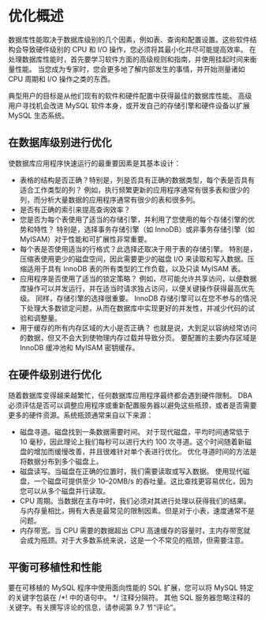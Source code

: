 # 优化概述
数据库性能取决于数据库级别的几个因素，例如表、查询和配置设置。这些软件结构会导致硬件级别的 CPU 和 I/O 操作，您必须将其最小化并尽可能提高效率。
在处理数据库性能时，首先要学习软件方面的高级规则和指南，并使用挂起时间来衡量性能。
当您成为专家时，您会更多地了解内部发生的事情，并开始测量诸如 CPU 周期和 I/O 操作之类的东西。

典型用户的目标是从他们现有的软件和硬件配置中获得最佳的数据库性能。
高级用户寻找机会改进 MySQL 软件本身，或开发自己的存储引擎和硬件设备以扩展 MySQL 生态系统。

## 在数据库级别进行优化
使数据库应用程序快速运行的最重要因素是其基本设计：
* 表格的结构是否正确？特别是，列是否具有正确的数据类型，每个表是否具有适合工作类型的列？
  例如，执行频繁更新的应用程序通常有很多表和很少的列，而分析大量数据的应用程序通常有很少的表和很多列。
* 是否有正确的索引来提高查询效率？
* 您是否为每个表使用了适当的存储引擎，并利用了您使用的每个存储引擎的优势和特性？
  特别是，选择事务存储引擎（如 InnoDB）或非事务存储引擎（如 MyISAM）对于性能和可扩展性非常重要。
* 每个表是否使用适当的行格式？此选择还取决于用于表的存储引擎。
  特别是，压缩表使用更少的磁盘空间，因此需要更少的磁盘 I/O 来读取和写入数据。压缩适用于具有 InnoDB 表的所有类型的工作负载，以及只读 MyISAM 表。
* 应用程序是否使用了适当的锁定策略？
  例如，尽可能允许共享访问，以便数据库操作可以并发运行，并在适当时请求独占访问，以便关键操作获得最高优先级。
  同样，存储引擎的选择很重要。 InnoDB 存储引擎可以在您不参与的情况下处理大多数锁定问题，从而在数据库中实现更好的并发性，并减少代码的试验和调整量。
* 用于缓存的所有内存区域的大小是否正确？
  也就是说，大到足以容纳经常访问的数据，但又不会大到使物理内存过载并导致分页。
  要配置的主要内存区域是 InnoDB 缓冲池和 MyISAM 密钥缓存。

## 在硬件级别进行优化
随着数据库变得越来越繁忙，任何数据库应用程序最终都会遇到硬件限制。 
DBA 必须评估是否可以调整应用程序或重新配置服务器以避免这些瓶颈，或者是否需要更多的硬件资源。系统瓶颈通常来自以下来源：
* 磁盘寻道。磁盘找到一条数据需要时间。
  对于现代磁盘，平均时间通常低于 10 毫秒，因此理论上我们每秒可以进行大约 100 次寻道。这个时间随着新磁盘的增加而缓慢改善，并且很难针对单个表进行优化。
  优化寻道时间的方法是将数据分布到多个磁盘上。
* 磁盘读写。当磁盘在正确的位置时，我们需要读取或写入数据。
  使用现代磁盘，一个磁盘可提供至少 10–20MB/s 的吞吐量。这比查找更容易优化，因为您可以从多个磁盘并行读取。
* CPU 周期。当数据在主存中时，我们必须对其进行处理以获得我们的结果。
  与内存量相比，拥有大表是最常见的限制因素。但是对于小表，速度通常不是问题。
* 内存带宽。当 CPU 需要的数据超出 CPU 高速缓存的容量时，主内存带宽就会成为瓶颈。对于大多数系统来说，这是一个不常见的瓶颈，但需要注意。

## 平衡可移植性和性能
要在可移植的 MySQL 程序中使用面向性能的 SQL 扩展，您可以将 MySQL 特定的关键字包装在 /*! 中的语句中。 */ 注释分隔符。
其他 SQL 服务器忽略注释的关键字。有关撰写评论的信息，请参阅第 9.7 节“评论”。
